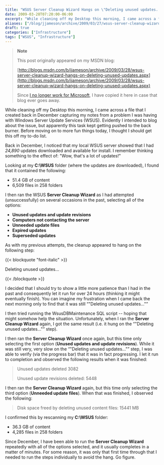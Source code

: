 ```yaml
---
title: "WSUS Server Cleanup Wizard Hangs on \"Deleting unused updates...\""
date: 2009-03-28T07:20:00-06:00
excerpt: "While cleaning off my Desktop this morning, I came across a file that I created back in December capturing my notes from a problem I was having with Windows Server Update Services (WSUS). Evidently I intended to blog about the issue, but apparently this..."
aliases: ["/blog/jjameson/archive/2009/03/27/wsus-server-cleanup-wizard-hangs-on-deleting-unused-updates.aspx", "/blog/jjameson/archive/2009/03/28/wsus-server-cleanup-wizard-hangs-on-deleting-unused-updates.aspx"]
draft: true
categories: ["Infrastructure"]
tags: ["WSUS", "Infrastructure"]
---
```


> **Note**
>
> This post originally appeared on my MSDN blog:
>
> [http://blogs.msdn.com/b/jjameson/archive/2009/03/28/wsus-server-cleanup-wizard-hangs-on-deleting-unused-updates.aspx](http://blogs.msdn.com/b/jjameson/archive/2009/03/28/wsus-server-cleanup-wizard-hangs-on-deleting-unused-updates.aspx)
>
> Since [I no longer work for Microsoft](/blog/jjameson/2011/09/02/last-day-with-microsoft), I have copied it here in case that blog ever goes away.

While cleaning off my Desktop this morning, I came across a file that I created back in December capturing my notes from a problem I was having with Windows Server Update Services (WSUS). Evidently I intended to blog about the issue, but apparently this task kept getting pushed to the back burner. Before moving on to more fun things today, I thought I should get this off my to-do list.

Back in December, I noticed that my local WSUS server showed that I had *24,890* updates downloaded and available for install. I remember thinking something to the effect of: "Wow, that's a lot of updates!"

Looking at my **C:\WSUS** folder (where the updates are downloaded), I found that it contained the following:

- 51.4 GB of content
- 6,509 files in 258 folders

I then ran the WSUS **Server Cleanup Wizard** as I had attempted (unsuccessfully) on several occasions in the past, selecting all of the options:

- **Unused updates and update revisions**
- **Computers not contacting the server**
- **Unneeded update files**
- **Expired updates**
- **Superseded updates**

As with my previous attempts, the cleanup appeared to hang on the following step:

{{< blockquote "font-italic" >}}

Deleting unused updates...

{{< /blockquote >}}

I decided that I should try to show a little more patience than I had in the past and consequently let it run for over 24 hours (thinking it might eventually finish). You can imagine my frustration when I came back the next morning only to find that it was still <q>"Deleting unused updates..."</q>

I then tried running the WsusDBMaintenance SQL script -- hoping that might somehow help the situation. Unfortunately, when I ran the **Server Cleanup Wizard** again, I got the same result (i.e. it hung on the <q>"Deleting unused updates..."</q> step).

I then ran the **Server Cleanup Wizard** once again, but this time only selecting the first option (**Unused updates and update revisions**). While it was still very, very slow on the <q>"Deleting unused updates..."</q> step, I was able to verify (via the progress bar) that it was in fact progressing. I let it run to completion and observed the following results when it was finished:

> Unused updates deleted 3082
>
> Unused update revisions deleted: 5448

I then ran the **Server Cleanup Wizard** again, but this time only selecting the third option (**Unneeded update files**). When that was finished, I observed the following:

> Disk space freed by deleting unused content files: 15441 MB

I confirmed this by rescanning my **C:\WSUS** folder:

- 36.3 GB of content
- 4,285 files in 258 folders

Since December, I have been able to run the **Server Cleanup Wizard** repeatedly with all of the options selected, and it usually completes in a matter of minutes. For some reason, it was only that first time through that I needed to run the steps individually to avoid the hang. Go figure.

